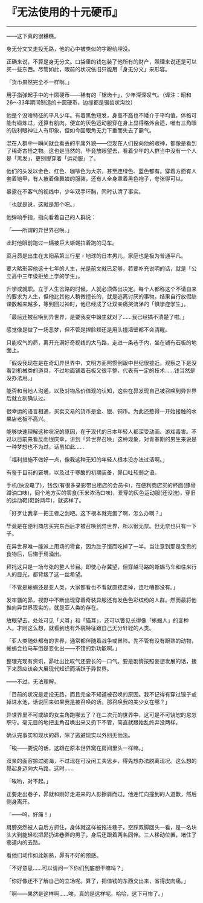 # 『无法使用的十元硬币』

------

——这下真的很糟糕。

身无分文又走投无路，他的心中被类似的字眼给埋没。

正确来说，不算是身无分文。口袋里的钱包装了他所有的财产，照理来说还是可以买一些东西。尽管如此，眼前的状况依旧只能用「身无分文」来形容。

「货币果然完全不一样啊。」

用手指弹起手中的十圆硬币——稀有的「锯齿十」，少年深深叹气。（译注：昭和26～33年期间制造的十圆硬币，边缘都是锯齿状沟纹）

他是个没啥特征的平凡少年。有着黑色短发，身高不高也不矮介于平均值，体格可能有锻炼过，还算有肌肉，便宜的灰色运动服穿在身上显得格外合适，唯有三角眼的锐利眼神让人有印象，但如今因眼角无力下垂而失去了霸气。

混在人群中一瞬间就会看丢的平庸外貌——但现在人们投向他的眼神，都像是看到了稀奇古怪之物。这也是当然的，毕竟放眼望去，看着少年的人群当中没有一个人是「黑发」，更别提穿着「运动服」了。

他们的头发以金色、红色、咖啡色为大宗，甚至连绿色、蓝色都有。穿着方面有人套着铠甲，有人披着像舞娘的服装，还有人全身罩着黑色袍子，夸张得可以。

暴露在不客气的视线中，少年双手环胸，同时认清了事实。

「也就是说，这就是那个吧。」

他弹响手指，指向看着自己的人群说：

「——所谓的异世界召唤。」

此时他眼前跑过一辆被巨大蜥蜴拉着跑的马车。

菜月昴是出生在太阳系第三行星・地球的日本男儿，家庭也是极为普通平凡。

要大略形容他这十七年的人生，光是前文就已足够，若要补充说明的话，就是「公立高中三年级拒绝上学的学生」。

升学或就职。立于人生岔路的时候，人就必须做出决定。每个人都称这个不请自来的要求为人生，但他比其他人稍微擅长的，就是逃离讨厌的事物。结果自行放假缺课数越来越多，等到回过神时，他已经成了让双亲痛哭流涕的「惧学症学生」。

「最后还被召唤到异世界，是要我变中辍生就对了……我已经搞不清楚了啦。」

感觉像是做了一场恶梦，但不管是捏脸颊还是用头撞墙壁都不会清醒。

只能叹气的昴，离开充满好奇视线的大马路，走进一条巷子内，坐在铺有石板的地面上。

「假设我现在是在奇幻异世界中，文明方面照惯例跟中世纪很接近。观察之下是没看到机械类的道具，不过地面铺着石板又很平整，代表有一定的技术……钱当然是没办法用。」

能否和当地人沟通，以及对物品价值观的认知，这些在昴发现自己被召唤到异世界后就立刻确认过。

很幸运的语言相通，买卖交易的货币是金、银、铜币。为此还惹得一开始接触的水果店老板不高兴。

能够快速理解这种状况的原因，在于现代的日本年轻人都深受动画、游戏毒害。不过以目前来看反而很庆幸，讲到「异世界召唤」这种现象，对青春期的男生来说是一种梦想也不为过。话虽如此……

「福利措施不做好一点，像我这种无知的年轻人根本没办法过活啊。」

有鉴于目前的窘境，以及过于寒酸的初期装备，昴口吐软弱之语。

手机(快没电了)，钱包(有很多录影带出租店的会员卡)，在便利商店买的杯面(豚骨蹲油口味)，同个地方买的零食(玉米浓汤口味)，爱穿的灰色运动服(还没洗)，穿旧的运动鞋(鞋龄两年)，就这样了。

「好歹让我拿一把王者之剑吧。这下根本就完蛋了啊，怎么办啊？」

毕竟是在便利商店买完东西后才被召唤到异世界，所以很无奈。但无奈也只有一下子。

在异世界唯一能派上用场的零食，因为肚子饿而吃掉了一半。当注意到那是宝贵的食物后，后悔于焉涌出。

拜托这只是一场夸张的整人节目。即使心存冀望，但穿越马路的蜥蜴马车和往来行人的目光，都背叛了这一丝希望。

「不管是蜥蜴还是亚人类，大家都看也不看就直接走掉，连吐嘈都没有。」

发牢骚的昴，视野中不断出现穿着奇装异服还有发色色彩缤纷的人群。然而最将他推向异世界现实的，就是亚人类的存在。

放眼望去，处处可见「犬耳」和「猫耳」，还可以瞥见长得像「蜥蜴人」的变种人。才刚这么想，就看到也有外貌特征跟自己无分轩轾的人类。

「亚人类随处都有的世界，通常都伴随着战争或冒险。先不管有没有眼熟的动物，蜥蜴会拉马车倒是变化出——不错的新功能啊。」

整理完现有资讯，昴吐出比叹气还要长的一口气。要是剧情按照妄想发展的话，接下来昴应该会大展现代知识而活跃于异世界。

——不过，无法理解。

「目前的状况是走投无路，而且完全不知道被召唤的原因。我不记得有穿过镜子或掉进水池，话说回来如果我是被召唤的话，那召唤我的美少女在哪？」

异世界里不可或缺的女主角跑哪去了？在二次元的世界中，这可是不可饶恕的怠忽职守。毫无目的地把主角召唤出来又扔下不管，简直就跟始乱终弃没两样。

确认完事实和现状的昴，除了逃避现实以外别无他法。

「唉——要说的话，这跟在原本世界窝在房间里头一样嘛。」

双亲的面容掠过脑海，不过现在可没闲工夫思乡，得先想办法脱离现况。这么想的昴起身迈向大马路，这时……

「唉哟，对不起。」

正要走出巷子，昴就和刚好走进来的人影擦肩而过。他连忙向撞到的人道歉，然后侧身离开。

「——呜，好痛！」

肩膀突然被人自后方抓住，身体就这样被拖进巷子。空踩双脚回头一看，是一名块头大到能轻松把昴扔进巷弄的男子，身后还跟着两名同伴。三人移动位置，堵住了巷道内的去路。

看他们动作如此娴熟，昴有不好的预感。

「不好意思……可以请问一下你们到底想干嘛吗？」

「你好像还不了解自己的立场呢。算了，把值钱的东西交出来，省得皮肉痛。」

「啊——果然是这样啊……唉，真的是这样呢。哈哈，这下可惨了。」

